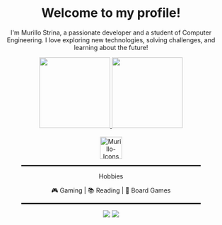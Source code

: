 <div align="center">
  <h1>Welcome to my profile!</h1>
  <p>I'm Murillo Strina, a passionate developer and a student of Computer Engineering. I love exploring new technologies, solving challenges, and learning about the future!</p>
</div>

<div align="center">
  <a href="https://github.com/Murillo-Strina">
  <img height="160em" src="https://github-readme-stats.vercel.app/api?username=Murillo-Strina&show_icons=true&theme=dracula&count_private=true"/>
  </a>
  <img height="160em" src="https://github-readme-stats.vercel.app/api/top-langs/?username=Murillo-Strina&layout=compact&langs_count=7&theme=dracula"/>
</div>

<div style="display: inline_block" align="center"><br>
  <img align="center" alt="Murillo-Icons" height="50" src="https://skillicons.dev/icons?i=java,js,css,html,unity,py,cs,mysql">  
</div>
  
<div align="center">
  <hr style="width: 80%; border: 1px solid #333;">
  <p>Hobbies</p>
  <p>🎮 Gaming | 📚 Reading | 🎲 Board Games</p>
  </p>
  <hr style="width: 80%; border: 1px solid #333;">
</div>

<div align="center"> 
  <a href="mailto:murillostrina127@gmail.com"><img src="https://img.shields.io/badge/Gmail-D14836?style=for-the-badge&logo=gmail&logoColor=white" target="_blank"></a>
  <a href="https://www.linkedin.com/in/murillo-strina-7172b8251/"><img src="https://img.shields.io/badge/LinkedIn-0077B5?style=for-the-badge&logo=linkedin&logoColor=white" target="_blank"></a>
</div>
